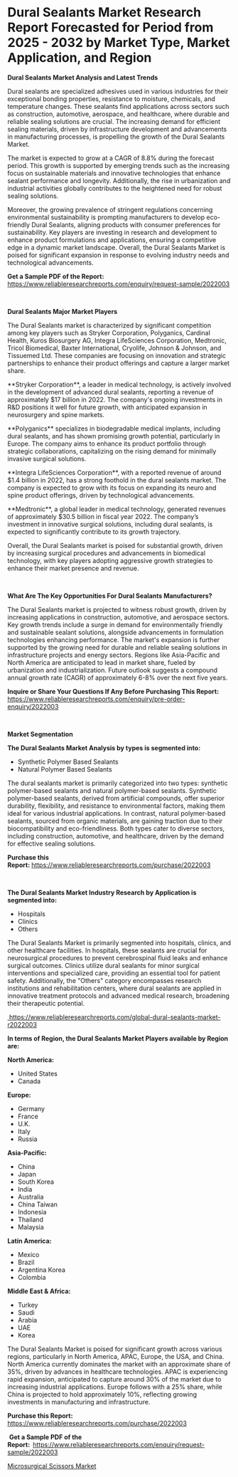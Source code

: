 <p><h1>Dural Sealants Market Research Report Forecasted for Period from 2025 -  2032 by Market Type, Market Application, and Region</h1></p><p><strong>Dural Sealants Market Analysis and Latest Trends</strong></p>
<p><p>Dural sealants are specialized adhesives used in various industries for their exceptional bonding properties, resistance to moisture, chemicals, and temperature changes. These sealants find applications across sectors such as construction, automotive, aerospace, and healthcare, where durable and reliable sealing solutions are crucial. The increasing demand for efficient sealing materials, driven by infrastructure development and advancements in manufacturing processes, is propelling the growth of the Dural Sealants Market.</p><p>The market is expected to grow at a CAGR of 8.8% during the forecast period. This growth is supported by emerging trends such as the increasing focus on sustainable materials and innovative technologies that enhance sealant performance and longevity. Additionally, the rise in urbanization and industrial activities globally contributes to the heightened need for robust sealing solutions. </p><p>Moreover, the growing prevalence of stringent regulations concerning environmental sustainability is prompting manufacturers to develop eco-friendly Dural Sealants, aligning products with consumer preferences for sustainability. Key players are investing in research and development to enhance product formulations and applications, ensuring a competitive edge in a dynamic market landscape. Overall, the Dural Sealants Market is poised for significant expansion in response to evolving industry needs and technological advancements.</p></p>
<p><strong>Get a Sample PDF of the Report:&nbsp;</strong> <a href="https://www.reliableresearchreports.com/enquiry/request-sample/2022003?utm_campaign=2286&utm_medium=2&utm_source=Github&utm_content=ia&utm_term=05032025&utm_id=dural-sealants">https://www.reliableresearchreports.com/enquiry/request-sample/2022003</a></p>
<p>&nbsp;</p>
<p><strong>Dural Sealants Major Market Players</strong></p>
<p><p>The Dural Sealants market is characterized by significant competition among key players such as Stryker Corporation, Polyganics, Cardinal Health, Kuros Biosurgery AG, Integra LifeSciences Corporation, Medtronic, Tricol Biomedical, Baxter International, Cryolife, Johnson & Johnson, and Tissuemed Ltd. These companies are focusing on innovation and strategic partnerships to enhance their product offerings and capture a larger market share.</p><p>**Stryker Corporation**, a leader in medical technology, is actively involved in the development of advanced dural sealants, reporting a revenue of approximately $17 billion in 2022. The company's ongoing investments in R&D positions it well for future growth, with anticipated expansion in neurosurgery and spine markets.</p><p>**Polyganics** specializes in biodegradable medical implants, including dural sealants, and has shown promising growth potential, particularly in Europe. The company aims to enhance its product portfolio through strategic collaborations, capitalizing on the rising demand for minimally invasive surgical solutions.</p><p>**Integra LifeSciences Corporation**, with a reported revenue of around $1.4 billion in 2022, has a strong foothold in the dural sealants market. The company is expected to grow with its focus on expanding its neuro and spine product offerings, driven by technological advancements.</p><p>**Medtronic**, a global leader in medical technology, generated revenues of approximately $30.5 billion in fiscal year 2022. The company’s investment in innovative surgical solutions, including dural sealants, is expected to significantly contribute to its growth trajectory.</p><p>Overall, the Dural Sealants market is poised for substantial growth, driven by increasing surgical procedures and advancements in biomedical technology, with key players adopting aggressive growth strategies to enhance their market presence and revenue.</p></p>
<p>&nbsp;</p>
<p><strong>What Are The Key Opportunities For Dural Sealants Manufacturers?</strong></p>
<p><p>The Dural Sealants market is projected to witness robust growth, driven by increasing applications in construction, automotive, and aerospace sectors. Key growth trends include a surge in demand for environmentally friendly and sustainable sealant solutions, alongside advancements in formulation technologies enhancing performance. The market's expansion is further supported by the growing need for durable and reliable sealing solutions in infrastructure projects and energy sectors. Regions like Asia-Pacific and North America are anticipated to lead in market share, fueled by urbanization and industrialization. Future outlook suggests a compound annual growth rate (CAGR) of approximately 6-8% over the next five years.</p></p>
<p><strong>Inquire or Share Your Questions If Any Before Purchasing This Report:</strong> <a href="https://www.reliableresearchreports.com/enquiry/pre-order-enquiry/2022003?utm_campaign=2286&utm_medium=2&utm_source=Github&utm_content=ia&utm_term=05032025&utm_id=dural-sealants">https://www.reliableresearchreports.com/enquiry/pre-order-enquiry/2022003</a></p>
<p>&nbsp;</p>
<p><strong>Market Segmentation</strong></p>
<p><strong>The Dural Sealants Market Analysis by types is segmented into:</strong></p>
<p><ul><li>Synthetic Polymer Based Sealants</li><li>Natural Polymer Based Sealants</li></ul></p>
<p><p>The dural sealants market is primarily categorized into two types: synthetic polymer-based sealants and natural polymer-based sealants. Synthetic polymer-based sealants, derived from artificial compounds, offer superior durability, flexibility, and resistance to environmental factors, making them ideal for various industrial applications. In contrast, natural polymer-based sealants, sourced from organic materials, are gaining traction due to their biocompatibility and eco-friendliness. Both types cater to diverse sectors, including construction, automotive, and healthcare, driven by the demand for effective sealing solutions.</p></p>
<p><strong>Purchase this Report:&nbsp;</strong><a href="https://www.reliableresearchreports.com/purchase/2022003?utm_campaign=2286&utm_medium=2&utm_source=Github&utm_content=ia&utm_term=05032025&utm_id=dural-sealants">https://www.reliableresearchreports.com/purchase/2022003</a></p>
<p>&nbsp;</p>
<p><strong>The Dural Sealants Market Industry Research by Application is segmented into:</strong></p>
<p><ul><li>Hospitals</li><li>Clinics</li><li>Others</li></ul></p>
<p><p>The Dural Sealants Market is primarily segmented into hospitals, clinics, and other healthcare facilities. In hospitals, these sealants are crucial for neurosurgical procedures to prevent cerebrospinal fluid leaks and enhance surgical outcomes. Clinics utilize dural sealants for minor surgical interventions and specialized care, providing an essential tool for patient safety. Additionally, the "Others" category encompasses research institutions and rehabilitation centers, where dural sealants are applied in innovative treatment protocols and advanced medical research, broadening their therapeutic potential.</p></p>
<p><a href="https://www.reliableresearchreports.com/global-dural-sealants-market-r2022003?utm_campaign=2286&utm_medium=2&utm_source=Github&utm_content=ia&utm_term=05032025&utm_id=dural-sealants">&nbsp;https://www.reliableresearchreports.com/global-dural-sealants-market-r2022003</a></p>
<p><strong>In terms of Region, the Dural Sealants Market Players available by Region are:</strong></p>
<p>
    <p> <strong> North America: </strong>
        <ul>
            <li>United States</li>
            <li>Canada</li>
        </ul>
        </p> 
    <p> <strong> Europe: </strong>
        <ul>
            <li>Germany</li>
            <li>France</li>
            <li>U.K.</li>
            <li>Italy</li>
            <li>Russia</li>
        </ul>
        </p> 
    <p> <strong> Asia-Pacific: </strong>
        <ul>
            <li>China</li>
            <li>Japan</li>
            <li>South Korea</li>
            <li>India</li>
            <li>Australia</li>
            <li>China Taiwan</li>
            <li>Indonesia</li>
            <li>Thailand</li>
            <li>Malaysia</li>
        </ul>
        </p> 
    <p> <strong> Latin America: </strong>
        <ul>
            <li>Mexico</li>
            <li>Brazil</li>
            <li>Argentina Korea</li>
            <li>Colombia</li>
        </ul>
        </p> 
    <p> <strong> Middle East & Africa: </strong>
        <ul>
            <li>Turkey</li>
            <li>Saudi</li>
            <li>Arabia</li>
            <li>UAE</li>
            <li>Korea</li>
        </ul>
    </p>
    </p>
<p><p>The Dural Sealants Market is poised for significant growth across various regions, particularly in North America, APAC, Europe, the USA, and China. North America currently dominates the market with an approximate share of 35%, driven by advances in healthcare technologies. APAC is experiencing rapid expansion, anticipated to capture around 30% of the market due to increasing industrial applications. Europe follows with a 25% share, while China is projected to hold approximately 10%, reflecting growing investments in manufacturing and infrastructure.</p></p>
<p><strong>Purchase this Report: </strong><a href="https://www.reliableresearchreports.com/purchase/2022003?utm_campaign=2286&utm_medium=2&utm_source=Github&utm_content=ia&utm_term=05032025&utm_id=dural-sealants">https://www.reliableresearchreports.com/purchase/2022003</a></p>
<p>&nbsp;<strong>Get a Sample PDF of the Report:&nbsp;&nbsp;</strong><a href="https://www.reliableresearchreports.com/enquiry/request-sample/2022003?utm_campaign=2286&utm_medium=2&utm_source=Github&utm_content=ia&utm_term=05032025&utm_id=dural-sealants">https://www.reliableresearchreports.com/enquiry/request-sample/2022003</a></p>
<p><strong></strong></p>
<p><p><a href="https://github.com/gukenneth26571/Market-Research-Report-List-1/blob/main/microsurgical-scissors-market.md?utm_campaign=2286&utm_medium=2&utm_source=Github&utm_content=ia&utm_term=05032025&utm_id=dural-sealants">Microsurgical Scissors Market</a></p></p>
